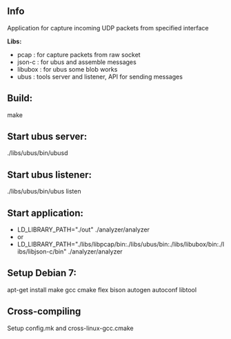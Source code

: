 ## Info
Application for capture incoming UDP packets from specified interface

**Libs:**
* pcap : for capture packets from raw socket
* json-c : for ubus and assemble messages
* libubox : for ubus some blob works
* ubus : tools server and listener, API for sending messages

## Build:
make

## Start ubus server:
./libs/ubus/bin/ubusd

## Start ubus listener:
./libs/ubus/bin/ubus listen

## Start application:
* LD_LIBRARY_PATH="./out" ./analyzer/analyzer
* or
* LD_LIBRARY_PATH="./libs/libpcap/bin:./libs/ubus/bin:./libs/libubox/bin:./libs/libjson-c/bin" ./analyzer/analyzer

## Setup Debian 7:
apt-get install make gcc cmake flex bison autogen autoconf libtool

## Cross-compiling
Setup config.mk and cross-linux-gcc.cmake
